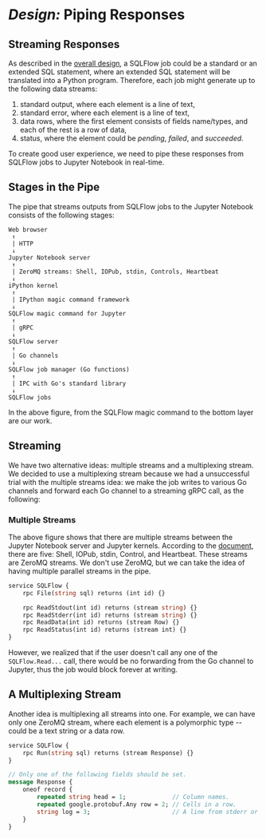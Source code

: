 # _Design:_ Piping Responses


## Streaming Responses

As described in the [overall design](design_syntax.md), a SQLFlow job could be a standard or an extended SQL statement, where an extended SQL statement will be translated into a Python program.  Therefore, each job might generate up to the following data streams:

1. standard output, where each element is a line of text,
1. standard error, where each element is a line of text,
1. data rows, where the first element consists of fields name/types, and each of the rest is a row of data,
1. status, where the element could be *pending*, *failed*, and *succeeded*.

To create good user experience, we need to pipe these responses from SQLFlow jobs to Jupyter Notebook in real-time.


## Stages in the Pipe

The pipe that streams outputs from SQLFlow jobs to the Jupyter Notebook consists of the following stages:

```
Web browser 
 ↑
 | HTTP
 ↓
Jupyter Notebook server
 ↑
 | ZeroMQ streams: Shell, IOPub, stdin, Controls, Heartbeat
 ↓
iPython kernel
 ↑
 | IPython magic command framework
 ↓
SQLFlow magic command for Jupyter
 ↑
 | gRPC
 ↓
SQLFlow server
 ↑
 | Go channels
 ↓
SQLFlow job manager (Go functions)
 ↑
 | IPC with Go's standard library
 ↓ 
SQLFlow jobs
```

In the above figure, from the SQLFlow magic command to the bottom layer are our work.


##  Streaming

We have two alternative ideas: multiple streams and a multiplexing stream.
We decided to use a multiplexing stream because we had a unsuccessful trial with the multiple streams idea: we make the job writes to various Go channels and forward each Go channel to a streaming gRPC call, as the following:

### Multiple Streams

The above figure shows that there are multiple streams between the Jupyter Notebook server and Jupyter kernels.  According to the [document](https://jupyter-client.readthedocs.io/en/stable/messaging.html), there are five: Shell, IOPub, stdin, Control, and Heartbeat.  These streams are ZeroMQ streams.  We don't use ZeroMQ, but we can take the idea of having multiple parallel streams in the pipe.


```protobuf
service SQLFlow {
    rpc File(string sql) returns (int id) {}

    rpc ReadStdout(int id) returns (stream string) {}
    rpc ReadStderr(int id) returns (stream string) {}
    rpc ReadData(int id) returns (stream Row) {}
    rpc ReadStatus(int id) returns (stream int) {}
}
```

However, we realized that if the user doesn't call any one of the `SQLFlow.Read...` call, there would be no forwarding from the Go channel to Jupyter, thus the job would block forever at writing.

## A Multiplexing Stream

Another idea is multiplexing all streams into one. For example, we can have only one ZeroMQ stream, where each element is a polymorphic type -- could be a text string or a data row.

```protobuf
service SQLFlow {
    rpc Run(string sql) returns (stream Response) {}
}

// Only one of the following fields should be set.
message Response {
    oneof record {
        repeated string head = 1;             // Column names.
        repeated google.protobuf.Any row = 2; // Cells in a row.
        string log = 3;                       // A line from stderr or stdout.
    }
}
```
